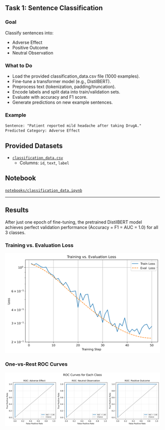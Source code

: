 ## Task 1: Sentence Classification

### Goal
Classify sentences into:
- Adverse Effect
- Positive Outcome
- Neutral Observation

### What to Do
- Load the provided classification_data.csv file (1000 examples).
- Fine-tune a transformer model (e.g., DistilBERT).
- Preprocess text (tokenization, padding/truncation).
- Encode labels and split data into train/validation sets.
- Evaluate with accuracy and F1 score.
- Generate predictions on new example sentences.

### Example
```
Sentence: "Patient reported mild headache after taking DrugA."
Predicted Category: Adverse Effect
```

## Provided Datasets
- [`classification_data.csv`](./data/classification_data.csv)
    - Columns: `id`, `text`, `label`

## Notebook
[`notebooks/classification_data.ipynb`](notebooks/classification_data.ipynb)

---

## Results

After just one epoch of fine-tuning, the pretrained DistilBERT model achieves perfect validation performance (Accuracy = F1 = AUC = 1.0) for all 3 classes.

### Training vs. Evaluation Loss  
![Training vs. Evaluation Loss](./results/figs/training_vs_eval_loss.png)

### One-vs-Rest ROC Curves  
![ROC curves](./results/figs/roc_curves.png)